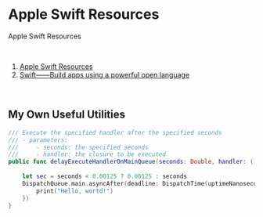 # Apple Swift Resources
Apple Swift Resources

<br />

1. [Apple Swift Resources](https://developer.apple.com/swift/resources/)
1. [Swift——Build apps using a powerful open language](https://developer.apple.com/documentation/swift)

<br />

## My Own Useful Utilities

```swift
/// Execute the specified handler after the specified seconds
/// - parameters:
///     - seconds: the specified seconds
///     - handler: the closure to be executed
public func delayExecuteHandlerOnMainQueue(seconds: Double, handler: () -> Void) {
    
    let sec = seconds < 0.00125 ? 0.00125 : seconds
    DispatchQueue.main.asyncAfter(deadline: DispatchTime(uptimeNanoseconds: DispatchTime.now().uptimeNanoseconds + UInt64(sec * 1000_000_000.0)), execute: {
        print("Hello, wortd!")
    })
}
```

